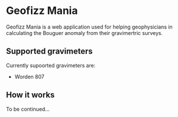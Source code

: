 # Geofizz Mania
Geofizz Mania is a web application used for helping geophysicians in calculating the Bouguer anomaly from their gravimertric surveys. 

## Supported gravimeters
Currently supoorted gravimeters are:
* Worden 807

## How it works
To be continued...
